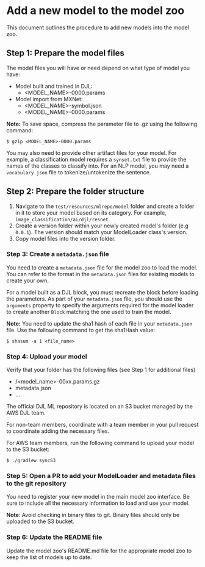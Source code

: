 # Add a new model to the model zoo

This document outlines the procedure to add new models into the model zoo.

## Step 1: Prepare the model files

The model files you will have or need depend on what type of model you have:

- Model built and trained in DJL:
  - <MODEL_NAME>-0000.params
- Model import from MXNet:
  - <MODEL_NAME>-symbol.json
  - <MODEL_NAME>-0000.params

**Note:** To save space, compress the parameter file to .gz using the following command:

```shell
$ gzip <MODEL_NAME>-0000.params
```

You may also need to provide other artifact files for your model.
For example, a classification model requires
a `synset.txt` file to provide the names of the classes to classify into.
For an NLP model, you may need a `vocabulary.json` file to tokenize/untokenize the sentence.

## Step 2: Prepare the folder structure

1. Navigate to the `test/resources/mlrepo/model` folder and create a folder in it to store your model based on its category.
For example, `image_classification/ai/djl/resnet`.
2. Create a version folder within your newly created model's folder (e.g `0.0.1`). The version should match your ModelLoader class's version.
3. Copy model files into the version folder.

### Step 3: Create a `metadata.json` file
You need to create a `metadata.json` file for the model zoo to load the model. You can refer to the format in the `metadata.json` files for existing models to create your own.

For a model built as a DJL block, you must recreate the block before loading the parameters. As part of your `metadata.json` file, you should use the `arguments` property to specify the arguments required for the model loader to create another `Block` matching the one used to train the model.

**Note:** You need to update the sha1 hash of each file in your `metadata.json` file. Use the following command to get the sha1Hash value:

```shell
$ shasum -a 1 <file_name>
```

### Step 4: Upload your model

Verify that your folder has the following files (see Step 1 for additional files)

- <version>/<model_name>-00xx.params.gz
- metadata.json
- ...

The official DJL ML repository is located on an S3 bucket managed by the AWS DJL team.

For non-team members, coordinate with a team member in your pull request to coordinate adding the necessary files.

For AWS team members, run the following command to upload your model to the S3 bucket:
```shell
$ ./gradlew syncS3
```

### Step 5: Open a PR to add your ModelLoader and metadata files to the git repository

You need to register your new model in the main model zoo interface. Be sure to include all the necessary information to load and use your model.

**Note**: Avoid checking in binary files to git. Binary files should only be uploaded to the S3 bucket.

### Step 6: Update the README file

Update the model zoo's README.md file for the appropriate model zoo to keep the list of models up to date.

